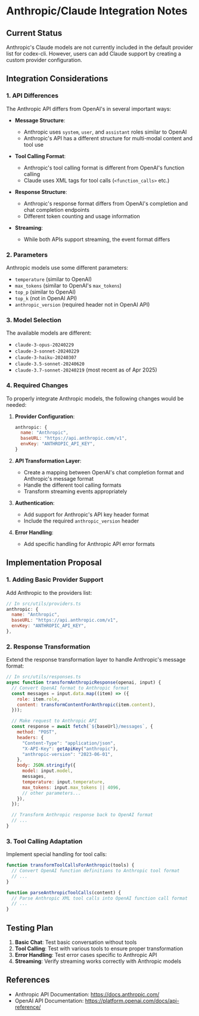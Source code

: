 # Anthropic/Claude Integration Notes

## Current Status

Anthropic's Claude models are not currently included in the default provider list for codex-cli. However, users can add Claude support by creating a custom provider configuration.

## Integration Considerations

### 1. API Differences

The Anthropic API differs from OpenAI's in several important ways:

- **Message Structure**:

  - Anthropic uses `system`, `user`, and `assistant` roles similar to OpenAI
  - Anthropic's API has a different structure for multi-modal content and tool use

- **Tool Calling Format**:

  - Anthropic's tool calling format is different from OpenAI's function calling
  - Claude uses XML tags for tool calls (`<function_calls>` etc.)

- **Response Structure**:

  - Anthropic's response format differs from OpenAI's completion and chat completion endpoints
  - Different token counting and usage information

- **Streaming**:
  - While both APIs support streaming, the event format differs

### 2. Parameters

Anthropic models use some different parameters:

- `temperature` (similar to OpenAI)
- `max_tokens` (similar to OpenAI's `max_tokens`)
- `top_p` (similar to OpenAI)
- `top_k` (not in OpenAI API)
- `anthropic_version` (required header not in OpenAI API)

### 3. Model Selection

The available models are different:

- `claude-3-opus-20240229`
- `claude-3-sonnet-20240229`
- `claude-3-haiku-20240307`
- `claude-3.5-sonnet-20240620`
- `claude-3.7-sonnet-20240219` (most recent as of Apr 2025)

### 4. Required Changes

To properly integrate Anthropic models, the following changes would be needed:

1. **Provider Configuration**:

   ```javascript
   anthropic: {
     name: "Anthropic",
     baseURL: "https://api.anthropic.com/v1",
     envKey: "ANTHROPIC_API_KEY",
   }
   ```

2. **API Transformation Layer**:

   - Create a mapping between OpenAI's chat completion format and Anthropic's message format
   - Handle the different tool calling formats
   - Transform streaming events appropriately

3. **Authentication**:

   - Add support for Anthropic's API key header format
   - Include the required `anthropic_version` header

4. **Error Handling**:
   - Add specific handling for Anthropic API error formats

## Implementation Proposal

### 1. Adding Basic Provider Support

Add Anthropic to the providers list:

```javascript
// In src/utils/providers.ts
anthropic: {
  name: "Anthropic",
  baseURL: "https://api.anthropic.com/v1",
  envKey: "ANTHROPIC_API_KEY",
},
```

### 2. Response Transformation

Extend the response transformation layer to handle Anthropic's message format:

```javascript
// In src/utils/responses.ts
async function transformAnthropicResponse(openai, input) {
  // Convert OpenAI format to Anthropic format
  const messages = input.data.map((item) => ({
    role: item.role,
    content: transformContentForAnthropic(item.content),
  }));

  // Make request to Anthropic API
  const response = await fetch(`${baseUrl}/messages`, {
    method: "POST",
    headers: {
      "Content-Type": "application/json",
      "X-API-Key": getApiKey("anthropic"),
      "anthropic-version": "2023-06-01",
    },
    body: JSON.stringify({
      model: input.model,
      messages,
      temperature: input.temperature,
      max_tokens: input.max_tokens || 4096,
      // other parameters...
    }),
  });

  // Transform Anthropic response back to OpenAI format
  // ...
}
```

### 3. Tool Calling Adaptation

Implement special handling for tool calls:

```javascript
function transformToolCallsForAnthropic(tools) {
  // Convert OpenAI function definitions to Anthropic tool format
  // ...
}

function parseAnthropicToolCalls(content) {
  // Parse Anthropic XML tool calls into OpenAI function call format
  // ...
}
```

## Testing Plan

1. **Basic Chat**: Test basic conversation without tools
2. **Tool Calling**: Test with various tools to ensure proper transformation
3. **Error Handling**: Test error cases specific to Anthropic API
4. **Streaming**: Verify streaming works correctly with Anthropic models

## References

- Anthropic API Documentation: https://docs.anthropic.com/
- OpenAI API Documentation: https://platform.openai.com/docs/api-reference/
